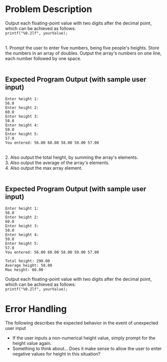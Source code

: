 # Problem Description

Output each floating-point value with two digits after the decimal point, which can be achieved as follows:<br />`printf("%0.2lf", yourValue);`

<br />
1. Prompt the user to enter five numbers, being five people's heights. Store the numbers in an array of doubles. Output the array's numbers on one line, each number followed by one space.
<br /><br />

## Expected Program Output (with sample user input)
```
Enter height 1:
56.0
Enter height 2:
60.0
Enter height 3:
58.0
Enter height 4:
59.0
Enter height 5:
57.0
You entered: 56.00 60.00 58.00 59.00 57.00 

```
<br /> 
2. Also output the total height, by summing the array's elements. 

<br /> 
3.  Also output the average of the array's elements.  

<br /> 
4.  Also output the max array element.  
<br /><br />

## Expected Program Output (with sample user input)
```
Enter height 1:
56.0
Enter height 2:
60.0
Enter height 3:
58.0
Enter height 4:
59.0
Enter height 5:
57.0
You entered: 56.00 60.00 58.00 59.00 57.00 

Total height: 290.00
Average height: 58.00
Max height: 60.00

```

Output each floating-point value with two digits after the decimal point, which can be achieved as follows:<br />`printf("%0.2lf", yourValue);`


# Error Handling
The following describes the expected behavior in the event of unexpected user input
- If the user inputs a non-numerical height value, simply prompt for the height value again.
- Something to think about... Does it make sense to allow the user to enter negative values for height in this situation? 
